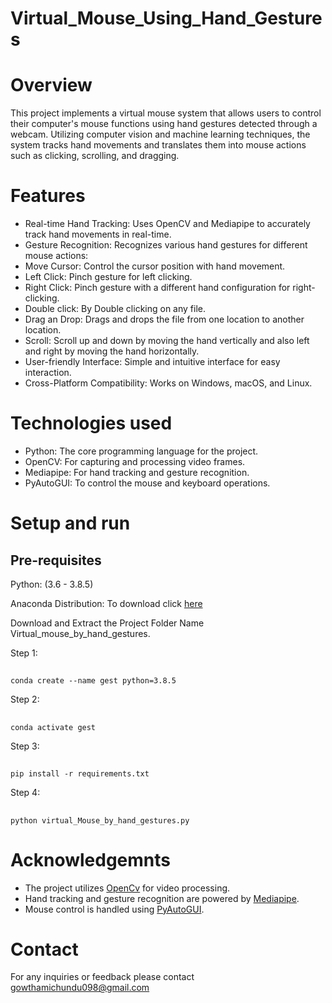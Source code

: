 # Virtual_Mouse_Using_Hand_Gestures
# Overview
This project implements a virtual mouse system that allows users to control their computer's mouse functions using hand gestures detected through a webcam. Utilizing computer vision and machine learning techniques, the system tracks hand movements and translates them into mouse actions such as clicking, scrolling, and dragging.

# Features
- Real-time Hand Tracking: Uses OpenCV and Mediapipe to accurately track hand movements in real-time.
- Gesture Recognition: Recognizes various hand gestures for different mouse actions:
- Move Cursor: Control the cursor position with hand movement.
- Left Click: Pinch gesture for left clicking.
- Right Click: Pinch gesture with a different hand configuration for right-clicking.
- Double click: By Double clicking on any file.
- Drag an Drop: Drags and drops the file from one location to another location.
- Scroll: Scroll up and down by moving the hand vertically and also left and right by moving the hand horizontally.
- User-friendly Interface: Simple and intuitive interface for easy interaction.
- Cross-Platform Compatibility: Works on Windows, macOS, and Linux.
# Technologies used
- Python: The core programming language for the project.
- OpenCV: For capturing and processing video frames.
- Mediapipe: For hand tracking and gesture recognition.
- PyAutoGUI: To control the mouse and keyboard operations.
# Setup and run
## Pre-requisites
Python: (3.6 - 3.8.5)

Anaconda Distribution: To download click [here](https://www.anaconda.com/download)

Download and Extract the Project Folder Name Virtual_mouse_by_hand_gestures.

Step 1:
##
    conda create --name gest python=3.8.5
Step 2:
##
    conda activate gest
Step 3:
##
    pip install -r requirements.txt
Step 4:
##
    python virtual_Mouse_by_hand_gestures.py
# Acknowledgemnts
- The project utilizes [OpenCv](https://opencv.org/) for video processing.
- Hand tracking and gesture recognition are powered by [Mediapipe](https://mediapipe.dev).
- Mouse control is handled using [PyAutoGUI](https://pyautogui.readthedocs.io/en/latest/).
# Contact
For any inquiries or feedback please contact gowthamichundu098@gmail.com
